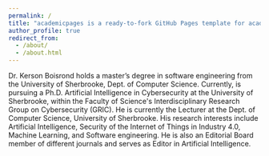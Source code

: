 ```yaml
---
permalink: /
title: "academicpages is a ready-to-fork GitHub Pages template for academic personal websites"
author_profile: true
redirect_from: 
  - /about/
  - /about.html
---
```


Dr. Kerson Boisrond holds a master’s degree in software engineering from the University of Sherbrooke, Dept. of Computer Science. Currently, is pursuing a Ph.D. Artificial Intelligence in Cybersecurity at the University of Sherbrooke, within the Faculty of Science's Interdisciplinary Research Group on Cybersecurity (GRIC). He is currently the Lecturer at the Dept. of Computer Science, University of Sherbrooke. His research interests include Artificial Intelligence, Security of the Internet of Things in Industry 4.0, Machine Learning, and Software engineering. He is also an Editorial Board member of different journals and serves as Editor in Artificial Intelligence.
